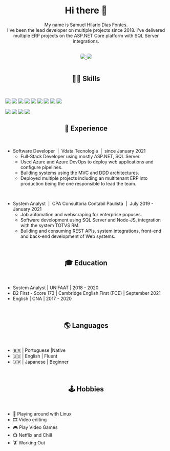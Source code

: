 <h1 align="center">
Hi there 👋
</h1>



<p align="center">
My name is Samuel Hilario Dias Fontes.
<br/>I've been the lead developer on multiple projects since 2018. I've delivered multiple ERP projects on the ASP.NET Core platform with SQL Server integrations.<br/>
  
</p>
<br/>
<div align=center>
<a href="mailto:samugueldias@gmail.com" alt="Gmail">
  <img src="https://img.shields.io/badge/samugueldias@gmail.com-F74141?style=for-the-badge&logoColor=white&logo=gmail&link=mailto:samugueldias@gmail.com" style="border-radius:5px"/>
</a>
<a href="https://www.linkedin.com/in/samuel-hilario-dias-fontes-875171183/">
  <img src="https://img.shields.io/badge/Samuel%20Fontes-0e76a8?style=for-the-badge&logo=Linkedin&link=https://www.linkedin.com/in/samuel-hilario-dias-fontes-875171183/" style="border-radius:5px"/>
</a>
</div>
<br/>
<h2 align='center'>
👨‍💻  Skills
</h2>
<br/>

![](https://img.shields.io/badge/SQL%20Sever-CC2927?style=flat&logo=microsoft%20sql%20server&logoColor=whitelogoWidth=30)
![](https://img.shields.io/badge/C%23-5C2D91?logoWidth=30&logo=c-sharp&logoWidth=30)
![](https://img.shields.io/badge/-5C2D91?logoWidth=30&logo=.Net)
![](https://img.shields.io/badge/JavaScript-002750?style=flat&logo=JavaScript&logoColor=white)
![](https://img.shields.io/badge/Node.JS-6DA55F?style=for-the-badge&logo=node.js&logoColor=white&style=flat&logoWidth=30)
![](https://img.shields.io/badge/Python-ffd343?style=flat&logo=Python&logoColor=white)
![](https://img.shields.io/badge/HTML5-E96228?style=flat&logo=HTML5&logoColor=white)
![](https://img.shields.io/badge/bootstrap-%23563D7C.svg?style=for-the-badge&logo=bootstrap&logoColor=white&style=flat&logoWidth=30)
![](https://img.shields.io/badge/CSS3-2862E9?style=flat&logo=CSS3&logoColor=white)

![](https://img.shields.io/badge/azure-%230072C6.svg?style=for-the-badge&logo=microsoftazure&logoColor=white&style=flat&logoWidth=30)
![](https://img.shields.io/badge/git-%23F05033.svg?style=for-the-badge&logo=git&logoColor=white&style=flat&logoWidth=30)
![](https://img.shields.io/badge/Linux-0F1624?style=for-the-badge&logo=linux&logoColor=white&style=flat&logoWidth=30)
![](https://img.shields.io/badge/Windows-0078D6?style=for-the-badge&logo=windows&logoColor=white&style=flat&logoWidth=30)


<h2 align='center'>
💼 Experience 
</h2>
<br/>

+ Software Developer &nbsp;|&nbsp; Vdata Tecnologia &nbsp;|&nbsp; since January 2021
    * Full-Stack Developer using mostly ASP.NET, SQL Server. 
    * Used Azure and Azure DevOps to deploy web applications and configure pipelines. 
    * Building systems using the MVC and DDD architectures. 
    * Deployed multiple projects including an multitenant ERP into production being the one responsible to lead the team.

<br/>

+  System Analyst  &nbsp;|&nbsp; CPA Consultoria Contabil Paulista &nbsp;|&nbsp; July 2019 - January 2021
    * Job automation and webscraping for enterprise popuses. 
    * Software development using SQL Server and Node-JS, integration with the system TOTVS RM. 
    * Building and consuming REST APIs, system integrations, front-end and back-end development of Web systems.
    
<br/>
    
<h2 align='center'>
🎓 Education
</h2>
<br/>

- System Analyst | UNIFAAT | 2018 - 2020
- B2 First - Score 173 | Cambridge English First (FCE) | September 2021
- English | CNA | 2017 - 2020

<br/>
<h2 align='center'>
🌎 Languages
</h2>
<br/>

- 🇧🇷 | Portuguese |Native
- 🇺🇸 | English    | Fluent
- 🇯🇵 | Japanese   | Beginner

<br/>
<h2 align='center'>
🕹️
Hobbies
</h2>
<br/>

- 🐧 Playing around with Linux 
- 🎞️ Video editing
- 🎮 Play Video Games
- 📺 Netflix and Chill
- 🏋️ Working Out
